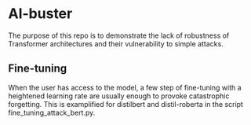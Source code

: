# AI-buster

The purpose of this repo is to demonstrate the lack of robustness of Transformer architectures and their vulnerability to simple attacks.

## Fine-tuning

When the user has access to the model, a few step of fine-tuning with a heightened learning rate are usually enough to provoke catastrophic forgetting. This is examplified for distilbert and distil-roberta in the script fine_tuning_attack_bert.py.

